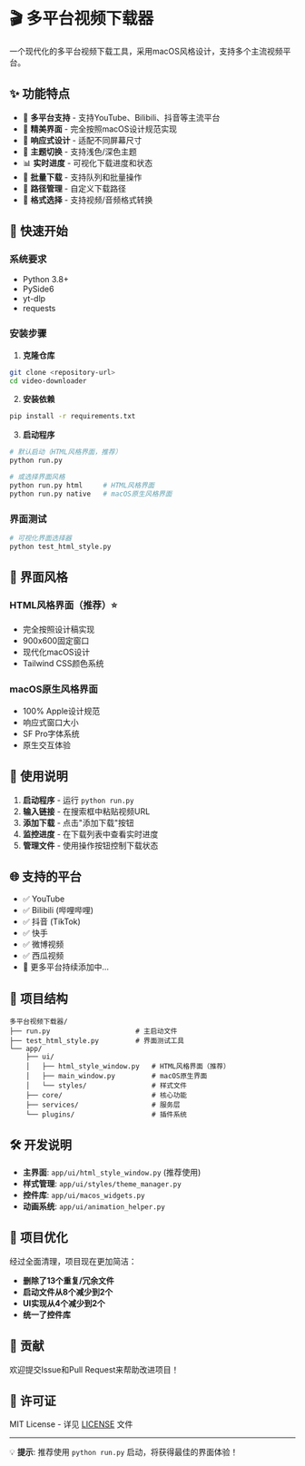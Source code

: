 # 🎬 多平台视频下载器

一个现代化的多平台视频下载工具，采用macOS风格设计，支持多个主流视频平台。

## ✨ 功能特点

- 🎥 **多平台支持** - 支持YouTube、Bilibili、抖音等主流平台
- 🎨 **精美界面** - 完全按照macOS设计规范实现
- 📱 **响应式设计** - 适配不同屏幕尺寸
- 🌙 **主题切换** - 支持浅色/深色主题
- 📊 **实时进度** - 可视化下载进度和状态
- 🔄 **批量下载** - 支持队列和批量操作
- 📁 **路径管理** - 自定义下载路径
- 🎵 **格式选择** - 支持视频/音频格式转换

## 🚀 快速开始

### 系统要求
- Python 3.8+
- PySide6
- yt-dlp
- requests

### 安装步骤

1. **克隆仓库**
```bash
git clone <repository-url>
cd video-downloader
```

2. **安装依赖**
```bash
pip install -r requirements.txt
```

3. **启动程序**
```bash
# 默认启动（HTML风格界面，推荐）
python run.py

# 或选择界面风格
python run.py html     # HTML风格界面
python run.py native   # macOS原生风格界面
```

### 界面测试
```bash
# 可视化界面选择器
python test_html_style.py
```

## 🎨 界面风格

### HTML风格界面（推荐）⭐
- 完全按照设计稿实现
- 900x600固定窗口
- 现代化macOS设计
- Tailwind CSS颜色系统

### macOS原生风格界面
- 100% Apple设计规范
- 响应式窗口大小
- SF Pro字体系统
- 原生交互体验

## 📖 使用说明

1. **启动程序** - 运行 `python run.py`
2. **输入链接** - 在搜索框中粘贴视频URL
3. **添加下载** - 点击"添加下载"按钮
4. **监控进度** - 在下载列表中查看实时进度
5. **管理文件** - 使用操作按钮控制下载状态

## 🌐 支持的平台

- ✅ YouTube
- ✅ Bilibili (哔哩哔哩)
- ✅ 抖音 (TikTok)
- ✅ 快手
- ✅ 微博视频
- ✅ 西瓜视频
- 🔄 更多平台持续添加中...

## 📁 项目结构

```
多平台视频下载器/
├── run.py                     # 主启动文件
├── test_html_style.py         # 界面测试工具
└── app/
    ├── ui/
    │   ├── html_style_window.py   # HTML风格界面（推荐）
    │   ├── main_window.py         # macOS原生界面
    │   └── styles/                # 样式文件
    ├── core/                      # 核心功能
    ├── services/                  # 服务层
    └── plugins/                   # 插件系统
```

## 🛠️ 开发说明

- **主界面**: `app/ui/html_style_window.py` (推荐使用)
- **样式管理**: `app/ui/styles/theme_manager.py`
- **控件库**: `app/ui/macos_widgets.py`
- **动画系统**: `app/ui/animation_helper.py`

## 🧹 项目优化

经过全面清理，项目现在更加简洁：
- **删除了13个重复/冗余文件**
- **启动文件从8个减少到2个**
- **UI实现从4个减少到2个**
- **统一了控件库**

## 🤝 贡献

欢迎提交Issue和Pull Request来帮助改进项目！

## 📄 许可证

MIT License - 详见 [LICENSE](LICENSE) 文件

---

💡 **提示**: 推荐使用 `python run.py` 启动，将获得最佳的界面体验！